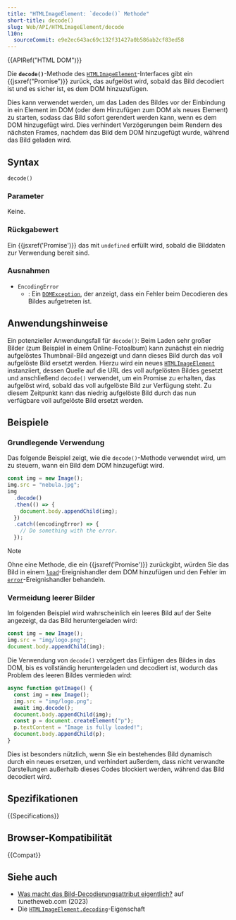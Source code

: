 ```yaml
---
title: "HTMLImageElement: `decode()` Methode"
short-title: decode()
slug: Web/API/HTMLImageElement/decode
l10n:
  sourceCommit: e9e2ec643ac69c132f31427a0b586ab2cf83ed58
---
```


{{APIRef("HTML DOM")}}

Die **`decode()`**-Methode des [`HTMLImageElement`](/de/docs/Web/API/HTMLImageElement)-Interfaces gibt ein {{jsxref("Promise")}} zurück, das aufgelöst wird, sobald das Bild decodiert ist und es sicher ist, es dem DOM hinzuzufügen.

Dies kann verwendet werden, um das Laden des Bildes vor der Einbindung in ein Element im DOM (oder dem Hinzufügen zum DOM als neues Element) zu starten, sodass das Bild sofort gerendert werden kann, wenn es dem DOM hinzugefügt wird. Dies verhindert Verzögerungen beim Rendern des nächsten Frames, nachdem das Bild dem DOM hinzugefügt wurde, während das Bild geladen wird.

## Syntax

```js-nolint
decode()
```

### Parameter

Keine.

### Rückgabewert

Ein {{jsxref('Promise')}} das mit `undefined` erfüllt wird, sobald die Bilddaten zur Verwendung bereit sind.

### Ausnahmen

- `EncodingError`
  - : Ein [`DOMException`](/de/docs/Web/API/DOMException), der anzeigt, dass ein Fehler beim Decodieren des Bildes aufgetreten ist.

## Anwendungshinweise

Ein potenzieller Anwendungsfall für `decode()`: Beim Laden sehr großer Bilder (zum Beispiel in einem Online-Fotoalbum) kann zunächst ein niedrig aufgelöstes Thumbnail-Bild angezeigt und dann dieses Bild durch das voll aufgelöste Bild ersetzt werden. Hierzu wird ein neues [`HTMLImageElement`](/de/docs/Web/API/HTMLImageElement) instanziiert, dessen Quelle auf die URL des voll aufgelösten Bildes gesetzt und anschließend `decode()` verwendet, um ein Promise zu erhalten, das aufgelöst wird, sobald das voll aufgelöste Bild zur Verfügung steht. Zu diesem Zeitpunkt kann das niedrig aufgelöste Bild durch das nun verfügbare voll aufgelöste Bild ersetzt werden.

## Beispiele

### Grundlegende Verwendung

Das folgende Beispiel zeigt, wie die `decode()`-Methode verwendet wird, um zu steuern, wann ein Bild dem DOM hinzugefügt wird.

```js
const img = new Image();
img.src = "nebula.jpg";
img
  .decode()
  .then(() => {
    document.body.appendChild(img);
  })
  .catch((encodingError) => {
    // Do something with the error.
  });
```

> [!NOTE]
> Ohne eine Methode, die ein {{jsxref('Promise')}} zurückgibt, würden Sie das Bild in einem [`load`](/de/docs/Web/API/Window/load_event)-Ereignishandler dem DOM hinzufügen und den Fehler im [`error`](/de/docs/Web/API/HTMLElement/error_event)-Ereignishandler behandeln.

### Vermeidung leerer Bilder

Im folgenden Beispiel wird wahrscheinlich ein leeres Bild auf der Seite angezeigt, da das Bild heruntergeladen wird:

```js
const img = new Image();
img.src = "img/logo.png";
document.body.appendChild(img);
```

Die Verwendung von `decode()` verzögert das Einfügen des Bildes in das DOM, bis es vollständig heruntergeladen und decodiert ist, wodurch das Problem des leeren Bildes vermieden wird:

```js
async function getImage() {
  const img = new Image();
  img.src = "img/logo.png";
  await img.decode();
  document.body.appendChild(img);
  const p = document.createElement("p");
  p.textContent = "Image is fully loaded!";
  document.body.appendChild(p);
}
```

Dies ist besonders nützlich, wenn Sie ein bestehendes Bild dynamisch durch ein neues ersetzen, und verhindert außerdem, dass nicht verwandte Darstellungen außerhalb dieses Codes blockiert werden, während das Bild decodiert wird.

## Spezifikationen

{{Specifications}}

## Browser-Kompatibilität

{{Compat}}

## Siehe auch

- [Was macht das Bild-Decodierungsattribut eigentlich?](https://www.tunetheweb.com/blog/what-does-the-image-decoding-attribute-actually-do/) auf tunetheweb.com (2023)
- Die [`HTMLImageElement.decoding`](/de/docs/Web/API/HTMLImageElement/decoding)-Eigenschaft
